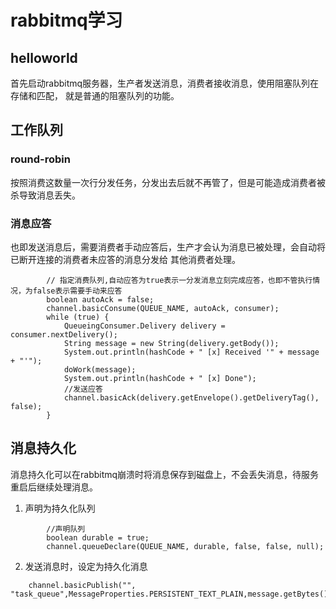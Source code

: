 # rabbitmq学习
## helloworld
首先启动rabbitmq服务器，生产者发送消息，消费者接收消息，使用阻塞队列在存储和匹配，
就是普通的阻塞队列的功能。

## 工作队列
### round-robin
按照消费这数量一次行分发任务，分发出去后就不再管了，但是可能造成消费者被杀导致消息丢失。
### 消息应答
也即发送消息后，需要消费者手动应答后，生产才会认为消息已被处理，会自动将已断开连接的消费者未应答的消息分发给
其他消费者处理。
```
        // 指定消费队列,自动应答为true表示一分发消息立刻完成应答，也即不管执行情况，为false表示需要手动来应答
        boolean autoAck = false;
        channel.basicConsume(QUEUE_NAME, autoAck, consumer);
        while (true) {
            QueueingConsumer.Delivery delivery = consumer.nextDelivery();
            String message = new String(delivery.getBody());
            System.out.println(hashCode + " [x] Received '" + message + "'");
            doWork(message);
            System.out.println(hashCode + " [x] Done");
            //发送应答
            channel.basicAck(delivery.getEnvelope().getDeliveryTag(), false);
        }
```
## 消息持久化
消息持久化可以在rabbitmq崩溃时将消息保存到磁盘上，不会丢失消息，待服务重启后继续处理消息。
1. 声明为持久化队列
```
        //声明队列
        boolean durable = true;
        channel.queueDeclare(QUEUE_NAME, durable, false, false, null);
```
2. 发送消息时，设定为持久化消息
```
    channel.basicPublish("", "task_queue",MessageProperties.PERSISTENT_TEXT_PLAIN,message.getBytes());
```
